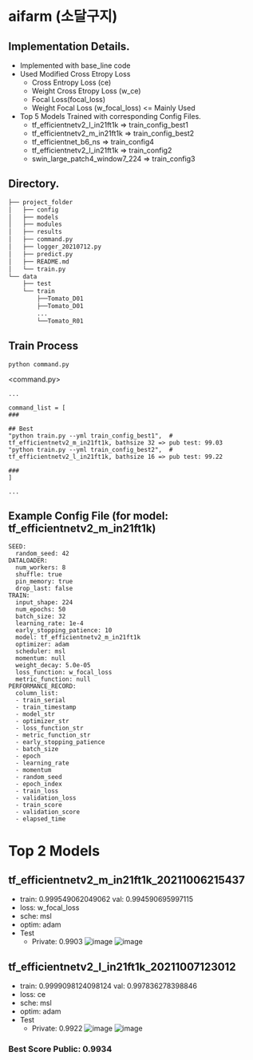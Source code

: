 # aifarm (소달구지)

## Implementation Details.
- Implemented with base_line code
- Used Modified Cross Etropy Loss
   - Cross Entropy Loss (ce)
   - Weight Cross Etropy Loss (w_ce)
   - Focal Loss(focal_loss)
   - Weight Focal Loss (w_focal_loss)  <= Mainly Used
- Top 5 Models Trained with corresponding Config Files.
   - tf_efficientnetv2_l_in21ft1k => train_config_best1
   - tf_efficientnetv2_m_in21ft1k => train_config_best2
   - tf_efficientnet_b6_ns => train_config4
   - tf_efficientnetv2_l_in21ft1k => train_config2
   - swin_large_patch4_window7_224 => train_config3

## Directory.
```bash
├── project_folder
│   ├── config
│   ├── models
│   ├── modules
│   ├── results
│   ├── command.py
│   ├── logger_20210712.py
│   ├── predict.py
│   ├── README.md
│   └── train.py
└── data
    ├── test
    └── train
        ├──Tomato_D01
        ├──Tomato_D01
        ...
        └──Tomato_R01
```
## Train Process
```
python command.py
```
<command.py>
```
...

command_list = [
###

## Best
"python train.py --yml train_config_best1",  # tf_efficientnetv2_m_in21ft1k, bathsize 32 => pub test: 99.03
"python train.py --yml train_config_best2",  # tf_efficientnetv2_l_in21ft1k, bathsize 16 => pub test: 99.22

###
]

...
```
## Example Config File (for model: tf_efficientnetv2_m_in21ft1k)
```
SEED:
  random_seed: 42
DATALOADER:
  num_workers: 8
  shuffle: true
  pin_memory: true
  drop_last: false
TRAIN:
  input_shape: 224
  num_epochs: 50
  batch_size: 32
  learning_rate: 1e-4
  early_stopping_patience: 10
  model: tf_efficientnetv2_m_in21ft1k
  optimizer: adam
  scheduler: msl
  momentum: null
  weight_decay: 5.0e-05
  loss_function: w_focal_loss
  metric_function: null
PERFORMANCE_RECORD:
  column_list:
  - train_serial
  - train_timestamp
  - model_str
  - optimizer_str
  - loss_function_str
  - metric_function_str
  - early_stopping_patience
  - batch_size
  - epoch
  - learning_rate
  - momentum
  - random_seed
  - epoch_index
  - train_loss
  - validation_loss
  - train_score
  - validation_score
  - elapsed_time
```

# Top 2 Models      
## tf_efficientnetv2_m_in21ft1k_20211006215437 
   - train: 0.999549062049062  val: 0.994590695997115
   - loss: w_focal_loss
   - sche: msl
   - optim: adam
   - Test
      - Private: 0.9903
   ![image](https://user-images.githubusercontent.com/55650445/136344916-c683b495-2b96-465a-98b6-80e945d61efa.png)
   ![image](https://user-images.githubusercontent.com/55650445/136344881-9567bd17-3691-4134-b5bd-f26f11cef75a.png)

## tf_efficientnetv2_l_in21ft1k_20211007123012 
   - train: 0.9999098124098124 val: 0.997836278398846
   - loss: ce
   - sche: msl
   - optim: adam
   - Test
      - Private: 0.9922 
   ![image](https://user-images.githubusercontent.com/55650445/136345336-5aa283c0-0c81-4eba-a4a5-b08fd1b20c27.png)
   ![image](https://user-images.githubusercontent.com/55650445/136345371-9fee8179-a369-4eb3-ae8e-fc2cc2d190c4.png)


### Best Score Public: 0.9934
